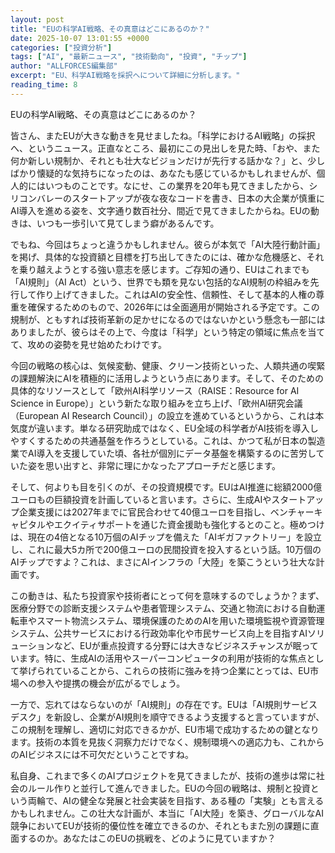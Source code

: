 ```yaml
---
layout: post
title: "EUの科学AI戦略、その真意はどこにあるのか？"
date: 2025-10-07 13:01:55 +0000
categories: ["投資分析"]
tags: ["AI", "最新ニュース", "技術動向", "投資", "チップ"]
author: "ALLFORCES編集部"
excerpt: "EU、科学AI戦略を採択へについて詳細に分析します。"
reading_time: 8
---
```


EUの科学AI戦略、その真意はどこにあるのか？

皆さん、またEUが大きな動きを見せましたね。「科学におけるAI戦略」の採択へ、というニュース。正直なところ、最初にこの見出しを見た時、「おや、また何か新しい規制か、それとも壮大なビジョンだけが先行する話かな？」と、少しばかり懐疑的な気持ちになったのは、あなたも感じているかもしれませんが、個人的にはいつものことです。なにせ、この業界を20年も見てきましたから、シリコンバレーのスタートアップが夜な夜なコードを書き、日本の大企業が慎重にAI導入を進める姿を、文字通り数百社分、間近で見てきましたからね。EUの動きは、いつも一歩引いて見てしまう癖があるんです。

でもね、今回はちょっと違うかもしれません。彼らが本気で「AI大陸行動計画」を掲げ、具体的な投資額と目標を打ち出してきたのには、確かな危機感と、それを乗り越えようとする強い意志を感じます。ご存知の通り、EUはこれまでも「AI規則」（AI Act）という、世界でも類を見ない包括的なAI規制の枠組みを先行して作り上げてきました。これはAIの安全性、信頼性、そして基本的人権の尊重を確保するためのもので、2026年には全面適用が開始される予定です。この規制が、ともすれば技術革新の足かせになるのではないかという懸念も一部にはありましたが、彼らはその上で、今度は「科学」という特定の領域に焦点を当てて、攻めの姿勢を見せ始めたわけです。

今回の戦略の核心は、気候変動、健康、クリーン技術といった、人類共通の喫緊の課題解決にAIを積極的に活用しようという点にあります。そして、そのための具体的なリソースとして「欧州AI科学リソース（RAISE：Resource for AI Science in Europe）」という新たな取り組みを立ち上げ、「欧州AI研究会議（European AI Research Council）」の設立を進めているというから、これは本気度が違います。単なる研究助成ではなく、EU全域の科学者がAI技術を導入しやすくするための共通基盤を作ろうとしている。これは、かつて私が日本の製造業でAI導入を支援していた頃、各社が個別にデータ基盤を構築するのに苦労していた姿を思い出すと、非常に理にかなったアプローチだと感じます。

そして、何よりも目を引くのが、その投資規模です。EUはAI推進に総額2000億ユーロもの巨額投資を計画していると言います。さらに、生成AIやスタートアップ企業支援には2027年までに官民合わせて40億ユーロを目指し、ベンチャーキャピタルやエクイティサポートを通じた資金援助も強化するとのこと。極めつけは、現在の4倍となる10万個のAIチップを備えた「AIギガファクトリー」を設立し、これに最大5カ所で200億ユーロの民間投資を投入するという話。10万個のAIチップですよ？これは、まさにAIインフラの「大陸」を築こうという壮大な計画です。

この動きは、私たち投資家や技術者にとって何を意味するのでしょうか？まず、医療分野での診断支援システムや患者管理システム、交通と物流における自動運転車やスマート物流システム、環境保護のためのAIを用いた環境監視や資源管理システム、公共サービスにおける行政効率化や市民サービス向上を目指すAIソリューションなど、EUが重点投資する分野には大きなビジネスチャンスが眠っています。特に、生成AIの活用やスーパーコンピュータの利用が技術的な焦点として挙げられていることから、これらの技術に強みを持つ企業にとっては、EU市場への参入や提携の機会が広がるでしょう。

一方で、忘れてはならないのが「AI規則」の存在です。EUは「AI規則サービスデスク」を新設し、企業がAI規則を順守できるよう支援すると言っていますが、この規制を理解し、適切に対応できるかが、EU市場で成功するための鍵となります。技術の本質を見抜く洞察力だけでなく、規制環境への適応力も、これからのAIビジネスには不可欠だということですね。

私自身、これまで多くのAIプロジェクトを見てきましたが、技術の進歩は常に社会のルール作りと並行して進んできました。EUの今回の戦略は、規制と投資という両輪で、AIの健全な発展と社会実装を目指す、ある種の「実験」とも言えるかもしれません。この壮大な計画が、本当に「AI大陸」を築き、グローバルなAI競争においてEUが技術的優位性を確立できるのか、それともまた別の課題に直面するのか。あなたはこのEUの挑戦を、どのように見ていますか？

